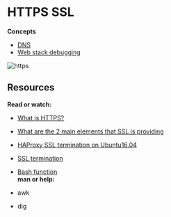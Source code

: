 
# HTTPS SSL

**Concepts**

- [DNS](https://intranet.alxswe.com/concepts/12)
- [Web stack debugging](https://intranet.alxswe.com/concepts/68)

![https](https://s3.amazonaws.com/intranet-projects-files/holbertonschool-sysadmin_devops/276/FlhGPEK.png)

## Resources
**Read or watch:**

- [What is HTTPS?](https://intranet.alxswe.com/rltoken/XT1BAiBL3Jpq1bn1q6IYXQ)
- [What are the 2 main elements that SSL is providing](https://intranet.alxswe.com/rltoken/STj5WkAPACBxOvwB77Ycrw)
- [HAProxy SSL termination on Ubuntu16.04](https://intranet.alxswe.com/rltoken/mJNlqZkTBxIxM2bpDK_VoA)
- [SSL termination](https://intranet.alxswe.com/rltoken/CKUICfppIWI6UC0coEMB8g)
- [Bash function](https://intranet.alxswe.com/rltoken/zPjZ7-eSSQsLFsGA16C1HQ)  
**man or help:**

- awk
- dig

